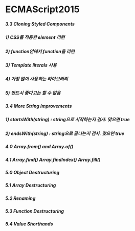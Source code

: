 # ECMAScript2015

##### 3.3 Cloning Styled Components
##### 1) CSS를 적용한 element 리턴
##### 2) function안에서 function을 리턴
##### 3) Template literals 사용
##### 4) 가장 많이 사용하는 라이브러리
##### 5) 반드시 좋다고는 할 수 없음

##### 3.4 More String Improvements
##### 1) startsWith(string) : string으로 시작하는지 검사. 맞으면 true
##### 2) endsWith(string) : string으로 끝나는지 검사. 맞으면 true

##### 4.0 Array.from() and Array.of()

##### 4.1 Array.find() Array.findIndex() Array.fill()

##### 5.0 Object Destructuring
##### 5.1 Array Destructuring
##### 5.2 Renaming
##### 5.3 Function Destructuring
##### 5.4 Value Shorthands